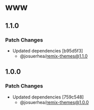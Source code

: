 # www

## 1.1.0

### Patch Changes

- Updated dependencies [b95d5f3]
  - @josuerhea/remix-themes@1.1.0

## 1.0.0

### Patch Changes

- Updated dependencies [759c548]
  - @josuerhea/remix-themes@1.0.0
